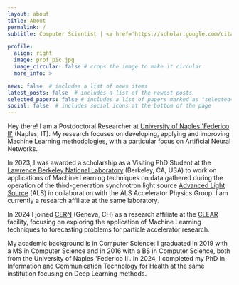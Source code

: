 ```yaml
---
layout: about
title: About
permalink: /
subtitle: Computer Scientist | <a href='https://scholar.google.com/citations?user=I3u01esAAAAJ&hl=it'>ML Researcher</a>

profile:
  align: right
  image: prof_pic.jpg
  image_circular: false # crops the image to make it circular
  more_info: >

news: false  # includes a list of news items
latest_posts: false  # includes a list of the newest posts
selected_papers: false # includes a list of papers marked as "selected={true}"
social: false  # includes social icons at the bottom of the page
---
```


Hey there! 
I am a Postdoctoral Researcher at <a href='https://www.unina.it/'>University of Naples 'Federico II'</a> (Naples, IT). My research focuses on developing, applying and improving Machine Learning methodologies, with a particular focus on Artificial Neural Networks.

In 2023, I was awarded a scholarship as a Visiting PhD Student at the <a href='https://www.lbl.gov/'>Lawrence Berkeley National Laboratory</a> (Berkeley, CA, USA) to work on applications of Machine Learning techniques on data gathered during the operation of the third-generation synchrotron light source <a href='https://als.lbl.gov/'>Advanced Light Source</a> (ALS) in collaboration with the ALS Accelerator Physics Group. I am currently a research affiliate at the same laboratory.

In 2024 I joined <a href='https://home.cern/'>CERN</a> (Geneva, CH) as a research affiliate at the <a href='https://home.cern/science/accelerators/clear'>CLEAR</a> facility, focusing on exploring the application of Machine Learning techniques to forecasting problems for particle accelerator research.

My academic background is in Computer Science: I graduated in 2019 with a MS in Computer Science and in 2016 with a BS in Computer Science, both from the University of Naples 'Federico II'. In 2024, I completed my PhD in Information and Communication Technology for Health at the same institution focusing on Deep Learning methods.